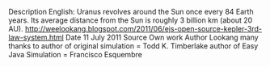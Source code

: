 Description	
English: Uranus revolves around the Sun once every 84 Earth years. Its average distance from the Sun is roughly 3 billion km (about 20 AU).
http://weelookang.blogspot.com/2011/06/ejs-open-source-kepler-3rd-law-system.html
Date	11 July 2011
Source	Own work
Author	Lookang many thanks to author of original simulation = Todd K. Timberlake author of Easy Java Simulation = Francisco Esquembre
